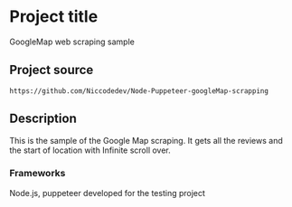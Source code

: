 # Project title

GoogleMap web scraping sample

## Project source

```
https://github.com/Niccodedev/Node-Puppeteer-googleMap-scrapping
```

## Description

This is the sample of the Google Map scraping.
It gets all the reviews and the start of location with Infinite scroll over.

### Frameworks

Node.js, puppeteer
developed for the testing project
